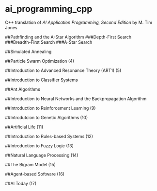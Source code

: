 # ai_programming_cpp
C++ translation of
*AI Application Programming, Second Edition*
by M. Tim Jones

##Pathfinding and the A-Star Algorithm
###Depth-First Search
###Breadth-First Search
###A-Star Search

##Simulated Annealing

##Particle Swarm Optimization (4)

##Introduction to Advanced Resonance Theory (ART1) (5)

##Introduction to Classifier Systems

##Ant Algorithms

##Introduction to Neural Networks and the Backpropagation Algorithm

##Introduction to Reinforcement Learning (9)

##Introdutcion to Genetic Algorithms (10)

##Artificial Life (11)

##Introduction to Rules-based Systems (12)

##Introduction to Fuzzy Logic (13)

##Natural Language Processing (14)

##The Bigram Model (15)

##Agent-based Software (16)

##AI Today (17)
